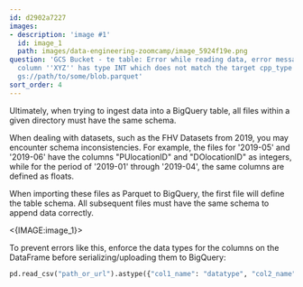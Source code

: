```yaml
---
id: d2902a7227
images:
- description: 'image #1'
  id: image_1
  path: images/data-engineering-zoomcamp/image_5924f19e.png
question: 'GCS Bucket - te table: Error while reading data, error message: Parquet
  column ''XYZ'' has type INT which does not match the target cpp_type DOUBLE. File:
  gs://path/to/some/blob.parquet'
sort_order: 4
---
```


Ultimately, when trying to ingest data into a BigQuery table, all files within a given directory must have the same schema.

When dealing with datasets, such as the FHV Datasets from 2019, you may encounter schema inconsistencies. For example, the files for '2019-05' and '2019-06' have the columns "PUlocationID" and "DOlocationID" as integers, while for the period of '2019-01' through '2019-04', the same columns are defined as floats.

When importing these files as Parquet to BigQuery, the first file will define the table schema. All subsequent files must have the same schema to append data correctly.

<{IMAGE:image_1}>

To prevent errors like this, enforce the data types for the columns on the DataFrame before serializing/uploading them to BigQuery:

```python
pd.read_csv("path_or_url").astype({"col1_name": "datatype", "col2_name": "datatype", ..., "colN_name": "datatype"})
```